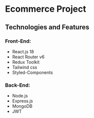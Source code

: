 # Ecommerce Project

## Technologies and Features

### Front-End:
* React.js 18
* React Router v6
* Redux Toolkit
* Tailwind css
* Styled-Components

### Back-End:
* Node.js
* Express.js
* MongoDB
* JWT

